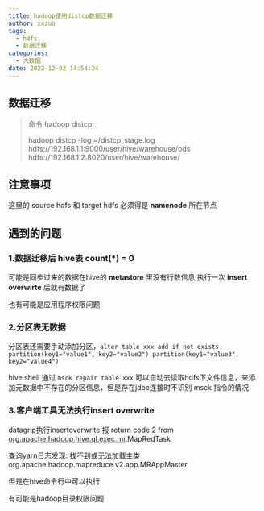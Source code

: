 ```yaml
---
title: hadoop使用distcp数据迁移
author: xxzuo
tags:
  - hdfs
  - 数据迁移
categories:
  - 大数据
date: 2022-12-02 14:54:24
---
```


## 数据迁移

> 命令 hadoop distcp:
>
> 
> hadoop distcp -log ~/distcp_stage.log   hdfs://192.168.1.1:9000/user/hive/warehouse/ods hdfs://192.168.1.2:8020/user/hive/warehouse/
>



## 注意事项

这里的 source hdfs 和 target hdfs 必须得是 **namenode** 所在节点



## 遇到的问题

### 1.数据迁移后 hive表 count(*) = 0

可能是同步过来的数据在hive的 **metastore** 里没有行数信息,执行一次 **insert overwirte** 后就有数据了

也有可能是应用程序权限问题



### 2.分区表无数据

分区表还需要手动添加分区，`alter table xxx add if not exists partition(key1="value1", key2="value2") partition(key1="value3", key2="value4")`

hive shell 通过 `msck repair table xxx` 可以自动去读取hdfs下文件信息，来添加元数据中不存在的分区信息，但是存在jdbc连接时不识别 msck 指令的情况



### 3.客户端工具无法执行insert overwrite

datagrip执行insertoverwrite 报 return code 2 from [org.apache.hadoop.hive.ql.exec.mr](http://org.apache.hadoop.hive.ql.exec.mr/).MapRedTask

查询yarn日志发现: 找不到或无法加载主类 org.apache.hadoop.mapreduce.v2.app.MRAppMaster

但是在hive命令行中可以执行

有可能是hadoop目录权限问题
